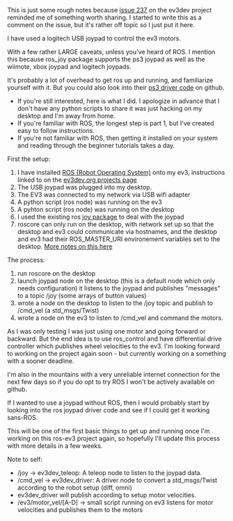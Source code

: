 This is just some rough notes because [issue 237](https://github.com/ev3dev/ev3dev/issues/237) on the ev3dev project reminded me of something worth sharing.
I started to write this as a comment on the issue, but it's rather off topic so I just put it here. 

I have used a logitech USB joypad to control the ev3 motors. 

With a few rather LARGE caveats, unless you've heard of ROS. I mention this because ros_joy package supports the ps3 joypad as well as the wiimote, xbox joypad and logitech joypads. 

It's probably a lot of overhead to get ros up and running, and familiarize yourself with it. But you could also look into their [ps3 driver code](https://github.com/ros-drivers/joystick_drivers) on github.

- If you're still interested, here is what I did. I apologize in advance that I don't have any python scripts to share it was just hacking on my desktop and I'm away from home. 
- If you're familiar with ROS, the longest step is part 1, but I've created easy to follow instructions.
- If you're not familiar with ROS, then getting it installed on your system and reading through the beginner tutorials takes a day. 

First the setup:

1. I have installed [ROS (Robot Operating System)](http://www.ros.org) onto my ev3, instructions linked to on the [ev3dev.org projects page](http://www.ev3dev.org/projects/)
2. The USB joypad was plugged into my desktop.
3. The EV3 was connected to my network via USB wifi adapter 
4. A python script (ros node) was running on the ev3 
5. A pyhton script (ros node) was running on the desktop
6. I used the existing ros [joy package](http://wiki.ros.org/joy) to deal with the joypad
7. roscore can only run on the desktop, with network set up so that the desktop and ev3 could communicate via hostnames, and the desktop and ev3 had their ROS_MASTER_URI environement variables set to the desktop.  [More notes on this here](https://github.com/moriarty/ros-ev3/blob/master/brickstrap-build-status.md)

The process:

1. run roscore on the desktop
2. launch joypad node on the desktop (this is a default node which only needs configuration) it listens to the joypad and publishes "messages" to a topic /joy (some arrays of button values)
3. wrote a node on the desktop to listen to the /joy topic and publish to /cmd_vel (a std_msgs/Twist)
4. wrote a node on the ev3 to listen to /cmd_vel and command the motors. 


As I was only testing I was just using one motor and going forward or backward. 
But the end idea is to use ros_control and have differential drive controller which publishes wheel velocities to the ev3. 
I'm looking forward to working on the project again soon - but currently working on a something with a sooner deadline. 

I'm also in the mountains with a very unreliable internet connection for the next few days so if you do opt to try ROS I won't be actively available on github. 

If I wanted to use a joypad without ROS, then I would probably start by looking into the ros joypad driver code and see if I could get it working sans-ROS. 

This will be one of the first basic things to get up and running once I'm working on this ros-ev3 project again, so hopefully I'll update this process with more details in a few weeks. 



Note to self: 
- /joy -> ev3dev_teleop: A teleop node to listen to the joypad data.
- /cmd_vel -> ev3dev_driver: A driver node to convert a std_msgs/Twist according to the robot setup (diff, omni)
- ev3dev_driver will publish according to setup motor velocities.
- /ev3/motor_vel/[A-D] -> small script running on ev3 listens for motor velocities and publishes them to the motors
